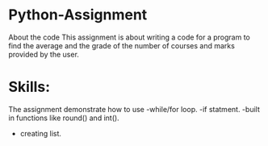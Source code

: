 # Python-Assignment
About the code 
This assignment is about writing a code for a program to find the average and the grade of the number of courses and marks provided by the user.
# Skills: 
The assignment demonstrate how to use 
 -while/for loop.
 -if statment.
 -built in functions like round() and int().
 - creating list.
 
 
